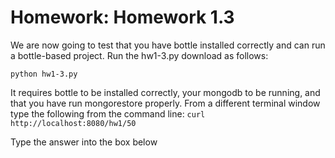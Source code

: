 # Homework: Homework 1.3

We are now going to test that you have bottle installed correctly and can run a bottle-based project. Run the hw1-3.py download as follows:

    python hw1-3.py

It requires bottle to be installed correctly, your mongodb to be running, and that you have run mongorestore properly. From a different terminal window type the following from the command line: `curl http://localhost:8080/hw1/50`

Type the answer into the box below